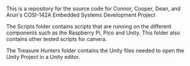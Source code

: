 This is a repository for the source code for Connor, Cooper, Dean, and Arun's COSI-142A Embedded Systems Development Project

The Scripts folder contains scripts that are running on the different components such as the Raspberry Pi, Pico and Unity. This folder also contains other tested scripts for camera.

The Treasure Hunters folder contains the Unity files needed to open the Unity Project in a Unity editor.